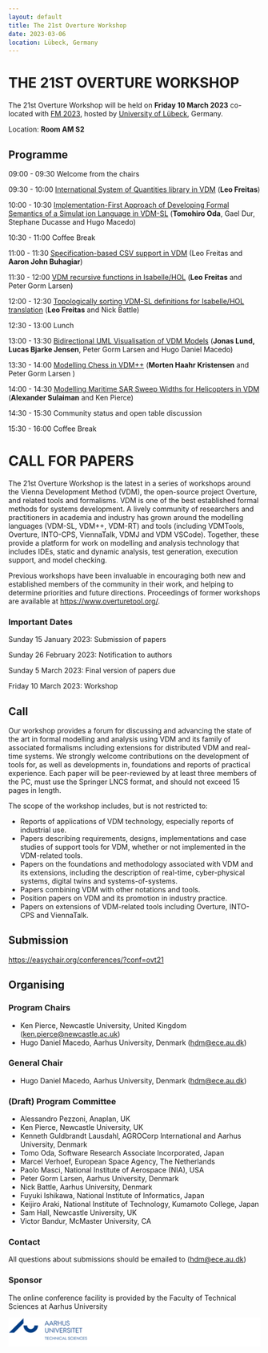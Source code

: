 ```yaml
---
layout: default
title: The 21st Overture Workshop
date: 2023-03-06
location: Lübeck, Germany
---
```

# THE 21ST OVERTURE WORKSHOP

The 21st Overture Workshop will be held on **Friday 10 March 2023** co-located with [FM 2023](https://fm2023.isp.uni-luebeck.de/), hosted by [University of Lübeck](https://fm2023.isp.uni-luebeck.de/), Germany.

Location: **Room AM S2**

## Programme


09:00 - 09:30 Welcome from the chairs 

09:30 - 10:00 [International System of Quantities library in VDM](https://github.com/overturetool/overturetool.github.io/raw/master/workshops/21/OVT-21_1.pdf) (**Leo Freitas**)

10:00 - 10:30 [Implementation-First Approach of Developing Formal Semantics of a Simulat ion Language in VDM-SL](https://github.com/overturetool/overturetool.github.io/raw/master/workshops/21/OVT-21_2.pdf) (**Tomohiro Oda**, Gael Dur, Stephane Ducasse and Hugo Macedo)

10:30 - 11:00 Coffee Break

11:00 - 11:30 [Specification-based CSV support in VDM](https://github.com/overturetool/overturetool.github.io/raw/master/workshops/21/OVT-21_3.pdf) (Leo Freitas and **Aaron John Buhagiar**)

11:30 - 12:00 [VDM recursive functions in Isabelle/HOL](https://github.com/overturetool/overturetool.github.io/raw/master/workshops/21/OVT-21_8.pdf) (**Leo Freitas** and Peter Gorm Larsen)

12:00 - 12:30 [Topologically sorting VDM-SL definitions for Isabelle/HOL translation](https://github.com/overturetool/overturetool.github.io/raw/master/workshops/21/OVT-21_4.pdf) (**Leo Freitas** and Nick Battle)

12:30 - 13:00 Lunch

13:00 - 13:30 [Bidirectional UML Visualisation of VDM Models](https://github.com/overturetool/overturetool.github.io/raw/master/workshops/21/OVT-21_5.pdf) (**Jonas Lund, Lucas Bjarke Jensen**, Peter Gorm Larsen and Hugo Daniel Macedo)

13:30 - 14:00 [Modelling Chess in VDM++](https://github.com/overturetool/overturetool.github.io/raw/master/workshops/21/OVT-21_6.pdf) (**Morten Haahr Kristensen** and Peter Gorm Larsen )

14:00 - 14:30 [Modelling Maritime SAR Sweep Widths for Helicopters in VDM](https://github.com/overturetool/overturetool.github.io/raw/master/workshops/21/OVT-21_7.pdf) (**Alexander Sulaiman** and Ken Pierce)

14:30 - 15:30 Community status and open table discussion

15:30 - 16:00 Coffee Break



# CALL FOR PAPERS

The 21st Overture Workshop is the latest in a series of workshops around the
Vienna Development Method (VDM), the open-source project Overture, and
related tools and formalisms. VDM is one of the best established formal
methods for systems development. A lively community of researchers and
practitioners in academia and industry has grown around the modelling
languages (VDM-SL, VDM++, VDM-RT) and tools (including VDMTools, Overture,
INTO-CPS, ViennaTalk, VDMJ and VDM VSCode). Together, these provide a
platform for work on modelling and analysis technology that includes IDEs, static
and dynamic analysis, test generation, execution support, and model checking.

Previous workshops have been invaluable in encouraging both new and
established members of the community in their work, and helping to determine
priorities and future directions. Proceedings of former workshops are
available at <https://www.overturetool.org/>.



### Important Dates 

Sunday 15 January 2023: Submission of papers

Sunday 26 February 2023: Notification to authors

Sunday 5 March 2023: Final version of papers due

Friday 10 March 2023: Workshop


## Call
Our workshop provides a forum for discussing and advancing the state of the art in formal modelling and analysis using VDM and its family of associated formalisms including extensions for distributed VDM and real-time systems. We strongly welcome contributions on the development of tools for, as well as developments in, foundations and reports of practical experience. Each paper will be peer-reviewed by at least three members of the PC, must use the Springer LNCS format, and should not exceed 15 pages in length. 

The scope of the workshop includes, but is not restricted to:
* Reports of applications of VDM technology, especially reports of industrial use.
* Papers describing requirements, designs, implementations and case studies of support tools for VDM, whether or not implemented in the VDM-related tools.
* Papers on the foundations and methodology associated with VDM and its extensions, including the description of real-time, cyber-physical systems, digital twins and systems-of-systems.
* Papers combining VDM with other notations and tools.
* Position papers on VDM and its promotion in industry practice.
* Papers on extensions of VDM-related tools including Overture, INTO-CPS and ViennaTalk.

## Submission

<https://easychair.org/conferences/?conf=ovt21>

## Organising

### Program Chairs
* Ken Pierce, Newcastle University, United Kingdom (<ken.pierce@newcastle.ac.uk>)
* Hugo Daniel Macedo, Aarhus University, Denmark (<hdm@ece.au.dk>)

### General Chair
* Hugo Daniel Macedo, Aarhus University, Denmark (<hdm@ece.au.dk>)

### (Draft) Program Committee
* Alessandro Pezzoni, Anaplan, UK
* Ken Pierce, Newcastle University, UK
* Kenneth Guldbrandt Lausdahl, AGROCorp International and Aarhus University, Denmark
* Tomo Oda, Software Research Associate Incorporated, Japan
* Marcel Verhoef, European Space Agency, The Netherlands
* Paolo Masci, National Institute of Aerospace (NIA), USA
* Peter Gorm Larsen, Aarhus University, Denmark
* Nick Battle, Aarhus University, Denmark
* Fuyuki Ishikawa, National Institute of Informatics, Japan
* Keijiro Araki, National Institute of Technology, Kumamoto College, Japan
* Sam Hall, Newcastle University, UK
* Victor Bandur, McMaster University, CA



### Contact
All questions about submissions should be emailed to (<hdm@ece.au.dk>)

### Sponsor
The online conference facility is provided by the Faculty of Technical Sciences at Aarhus University

[![AU Technical Sciences Logo](/images/au-tech.png)](https://tech.au.dk/en/)

